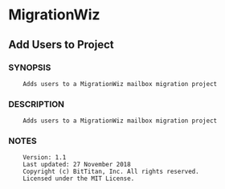 # MigrationWiz
## Add Users to Project
### SYNOPSIS
```
    Adds users to a MigrationWiz mailbox migration project
```
### DESCRIPTION
```
    Adds users to a MigrationWiz mailbox migration project
```
### NOTES
```
    Version: 1.1
    Last updated: 27 November 2018
    Copyright (c) BitTitan, Inc. All rights reserved.
    Licensed under the MIT License.
```

